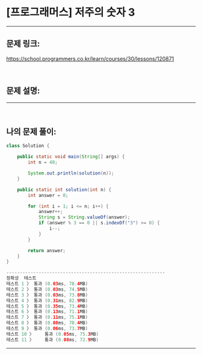 # [프로그래머스] 저주의 숫자 3

---

## 문제 링크:

https://school.programmers.co.kr/learn/courses/30/lessons/120871

<br>

## 문제 설명:


---

<br>

## 나의 문제 풀이:

```java
class Solution {

    public static void main(String[] args) {
        int n = 40;

        System.out.println(solution(n));
    }

    public static int solution(int n) {
        int answer = 0;

        for (int i = 1; i <= n; i++) {
            answer++;
            String s = String.valueOf(answer);
            if (answer % 3 == 0 || s.indexOf("3") >= 0) {
                i--;
            }
        }

        return answer;
    }
}

-----------------------------------------------------------
정확성  테스트
테스트 1 〉	통과 (0.03ms, 78.4MB)
테스트 2 〉	통과 (0.03ms, 74.5MB)
테스트 3 〉	통과 (0.03ms, 73.8MB)
테스트 4 〉	통과 (0.31ms, 82.9MB)
테스트 5 〉	통과 (0.35ms, 73.4MB)
테스트 6 〉	통과 (0.13ms, 71.1MB)
테스트 7 〉	통과 (0.11ms, 75.1MB)
테스트 8 〉	통과 (0.08ms, 70.4MB)
테스트 9 〉	통과 (0.06ms, 73.7MB)
테스트 10 〉	통과 (0.05ms, 75.3MB)
테스트 11 〉	통과 (0.08ms, 72.9MB)
```
---
